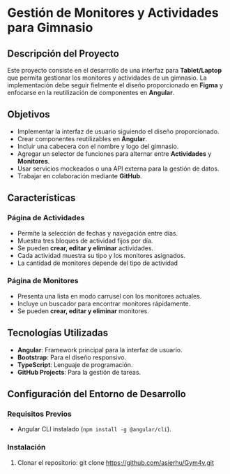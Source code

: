 # Gestión de Monitores y Actividades para Gimnasio

## Descripción del Proyecto

Este proyecto consiste en el desarrollo de una interfaz para **Tablet/Laptop** que permita gestionar los monitores y actividades de un gimnasio. La implementación debe seguir fielmente el diseño proporcionado en **Figma** y enfocarse en la reutilización de componentes en **Angular**.

## Objetivos

- Implementar la interfaz de usuario siguiendo el diseño proporcionado.
- Crear componentes reutilizables en **Angular**.
- Incluir una cabecera con el nombre y logo del gimnasio.
- Agregar un selector de funciones para alternar entre **Actividades** y **Monitores**.
- Usar servicios mockeados o una API externa para la gestión de datos.
- Trabajar en colaboración mediante **GitHub**.

## Características

### Página de Actividades
- Permite la selección de fechas y navegación entre días.
- Muestra tres bloques de actividad fijos por día.
- Se pueden **crear, editar y eliminar** actividades.
- Cada actividad muestra su tipo y los monitores asignados.
- La cantidad de monitores depende del tipo de actividad

### Página de Monitores
- Presenta una lista en modo carrusel con los monitores actuales.
- Incluye un buscador para encontrar monitores rápidamente.
- Se pueden **crear, editar y eliminar** monitores.

## Tecnologías Utilizadas
- **Angular**: Framework principal para la interfaz de usuario.
- **Bootstrap**: Para el diseño responsivo.
- **TypeScript**: Lenguaje de programación.
- **GitHub Projects**: Para la gestión de tareas.

## Configuración del Entorno de Desarrollo

### Requisitos Previos
- Angular CLI instalado (`npm install -g @angular/cli`).

### Instalación
1. Clonar el repositorio:
   git clone https://github.com/asierhu/Gym4v.git
